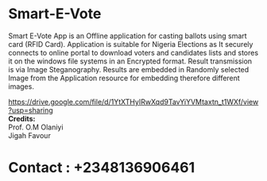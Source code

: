 # Smart-E-Vote
Smart E-Vote App is an Offline application for casting ballots using smart card (RFID Card). Application is suitable for Nigeria Elections as It securely connects to online portal to download voters and candidates lists and stores it on the windows file systems in an Encrypted format. Result transmission is via Image Steganography. Results are embedded in Randomly selected Image from the Application resource for embedding therefore different images. <br>

https://drive.google.com/file/d/1YtXTHyIRwXqd9TavYiYVMtaxtn_t1WXf/view?usp=sharing <br>
<b>Credits:</b><br> Prof. O.M Olaniyi<br>
Jigah Favour
# Contact : +2348136906461
